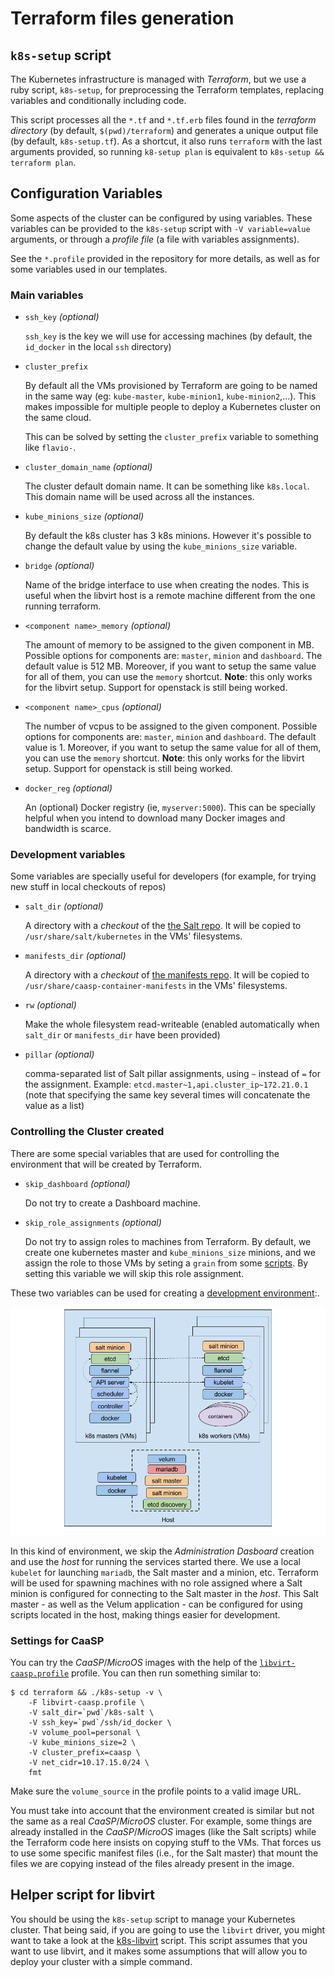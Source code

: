 # Terraform files generation

## `k8s-setup` script

The Kubernetes infrastructure is managed with _Terraform_, but
we use a ruby script, `k8s-setup`, for preprocessing the
Terraform templates, replacing variables and conditionally
including code.

This script processes all the `*.tf` and `*.tf.erb` files
found in the _terraform directory_ (by default, `$(pwd)/terraform`)
and generates a unique output file (by default, `k8s-setup.tf`). As a
shortcut, it also runs `terraform` with the last arguments provided,
so running `k8-setup plan` is equivalent to `k8s-setup && terraform plan`.

## Configuration Variables

Some aspects of the cluster can be configured by using variables.
These variables can be provided to the `k8s-setup` script
with `-V variable=value` arguments, or through a _profile
file_ (a file with variables assignments).

See the `*.profile`  provided in the repository for more details, as well
as for some variables used in our templates.

### Main variables

  * `ssh_key` _(optional)_

    `ssh_key` is the key we will use for accessing machines (by default,
    the `id_docker` in the local `ssh` directory)

  * `cluster_prefix`

    By default all the VMs provisioned by Terraform are going to be named in the
    same way (eg: `kube-master`, `kube-minion1`, `kube-minion2`,...). This makes
    impossible for multiple people to deploy a Kubernetes cluster on the same cloud.

    This can be solved by setting the `cluster_prefix` variable to something like
    `flavio-`.

  * `cluster_domain_name` _(optional)_

    The cluster default domain name. It can be something like `k8s.local`. This
    domain name will be used across all the instances.

  * `kube_minions_size` _(optional)_

    By default the k8s cluster has 3 k8s minions. However it's possible to
    change the default value by using the `kube_minions_size` variable.

  * `bridge` _(optional)_

    Name of the bridge interface to use when creating the nodes. This is useful
    when the libvirt host is a remote machine different from the one running
    terraform.

  * `<component name>_memory` _(optional)_

    The amount of memory to be assigned to the given component in MB. Possible
    options for components are: `master`, `minion` and `dashboard`. The default value
    is 512 MB. Moreover, if you want to setup the same value for all of them,
    you can use the `memory` shortcut. **Note**: this only works for the libvirt
    setup. Support for openstack is still being worked.

  * `<component name>_cpus` _(optional)_

    The number of vcpus to be assigned to the given component. Possible
    options for components are: `master`, `minion` and `dashboard`. The default value
    is 1. Moreover, if you want to setup the same value for all of them,
    you can use the `memory` shortcut. **Note**: this only works for the libvirt
    setup. Support for openstack is still being worked.

  * `docker_reg` _(optional)_

    An (optional) Docker registry (ie, `myserver:5000`). This can be
    specially helpful when you intend to download many Docker images and
    bandwidth is scarce.

### Development variables

Some variables are specially useful for developers (for example, for trying
new stuff in local checkouts of repos)

  * `salt_dir` _(optional)_

    A directory with a _checkout_ of the [the Salt repo](https://github.com/kubic-project/salt).
    It will be copied to `/usr/share/salt/kubernetes` in the VMs'
    filesystems.

  * `manifests_dir` _(optional)_

    A directory with a _checkout_ of [the manifests repo](https://github.com/kubic-project/caasp-container-manifests).
    It will be copied to `/usr/share/caasp-container-manifests` in the VMs'
    filesystems.

  * `rw` _(optional)_

    Make the whole filesystem read-writeable (enabled automatically
    when `salt_dir` or `manifests_dir` have been provided)

  * `pillar` _(optional)_

    comma-separated list of Salt pillar assignments, using `~` instead of `=`
    for the assignment. Example: `etcd.master~1,api.cluster_ip~172.21.0.1`
    (note that specifying the same key several times will concatenate
    the value as a list)

### Controlling the Cluster created

There are some special variables that are used for controlling
the environment that will be created by Terraform.

  * `skip_dashboard` _(optional)_

    Do not try to create a Dashboard machine.

  * `skip_role_assignments` _(optional)_

    Do not try to assign roles to machines from Terraform. By default, we
    create one kubernetes master and `kube_minions_size` minions, and
    we assign the role to those VMs by seting a `grain` from some
    [scripts](../provision). By setting this variable we will skip this
    role assignment.

These two variables can be used for creating a
[development environment](https://github.com/kubic-project/velum#development):.

![](k8s-development-environment.png)

In this kind of environment, we skip the _Administration Dasboard_ creation
and use the _host_ for running the services started there. We use a local
`kubelet` for launching `mariadb`, the Salt master and a minion, etc.
Terraform will be used for spawning machines with no role assigned
where a Salt minion is configured for connecting to the Salt master
in the _host_. This Salt master - as well as the Velum application -
can be configured for using scripts located in the host, making things
easier for development.

### Settings for CaaSP

You can try the _CaaSP_/_MicroOS_ images with the help of the
[`libvirt-caasp.profile`](../libvirt-caasp.profile) profile. You can then
run something similar to:

```
$ cd terraform && ./k8s-setup -v \
    -F libvirt-caasp.profile \
    -V salt_dir=`pwd`/k8s-salt \
    -V ssh_key=`pwd`/ssh/id_docker \
    -V volume_pool=personal \
    -V kube_minions_size=2 \
    -V cluster_prefix=caasp \
    -V net_cidr=10.17.15.0/24 \
    fmt
```

Make sure the `volume_source` in the profile points to a valid image URL.

You must take into account that the environment created is similar but
not the same as a real _CaaSP_/_MicroOS_ cluster. For example, some
things are already installed in the _CaaSP_/_MicroOS_ images (like the
Salt scripts) while the Terraform code here insists on copying stuff to
the VMs. That forces us to use some specific manifest files (i.e., for
the Salt master) that mount the files we are copying instead of the
files already present in the image.

## Helper script for libvirt

You should be using the `k8s-setup` script to manage your Kubernetes
cluster. That being said, if you are going to use the `libvirt` driver, you
might want to take a look at the
[k8s-libvirt](../contrib/libvirt/k8s-libvirt.sh) script. This script
assumes that you want to use libvirt, and it makes some
assumptions that will allow you to deploy your cluster with a simple command.

